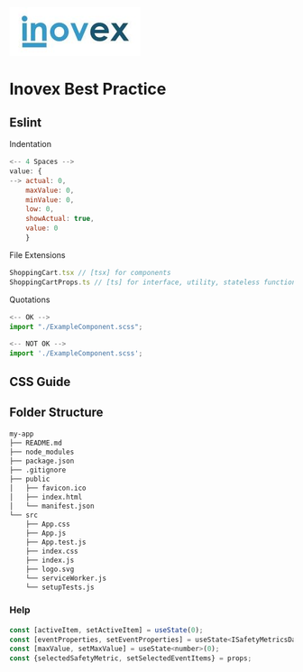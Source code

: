 ![This is an image](Inovex-logo.jpg)
# Inovex Best Practice

## Eslint

Indentation
```js
<-- 4 Spaces -->
value: {
--> actual: 0,
    maxValue: 0,
    minValue: 0,
    low: 0,
    showActual: true,
    value: 0
    }
```

File Extensions
```js
ShoppingCart.tsx // [tsx] for components
ShoppingCartProps.ts // [ts] for interface, utility, stateless functions
```

Quotations
```js
<-- OK -->
import "./ExampleComponent.scss";
```
```js
<-- NOT OK -->
import './ExampleComponent.scss';
```

## CSS Guide

## Folder Structure

```
my-app
├── README.md
├── node_modules
├── package.json
├── .gitignore
├── public
│   ├── favicon.ico
│   ├── index.html
│   └── manifest.json
└── src
    ├── App.css
    ├── App.js
    ├── App.test.js
    ├── index.css
    ├── index.js
    ├── logo.svg
    └── serviceWorker.js
    └── setupTests.js
 ```
### Help

```js
const [activeItem, setActiveItem] = useState(0); 
const [eventProperties, setEventProperties] = useState<ISafetyMetricsDataPoint[]>([]);
const [maxValue, setMaxValue] = useState<number>(0);
const {selectedSafetyMetric, setSelectedEventItems} = props;
```

